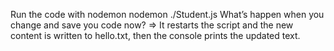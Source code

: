 Run the code with nodemon 
nodemon ./Student.js 
What’s happen when you change and save you code now? 
=> It restarts the script and the new content is written to hello.txt, then the console prints the updated text.